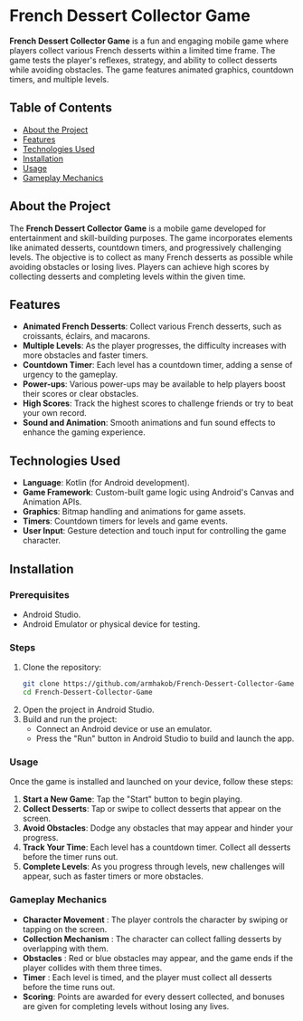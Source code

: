 # French Dessert Collector Game

**French Dessert Collector Game** is a fun and engaging mobile game where players collect various French desserts within a limited time frame. The game tests the player's reflexes, strategy, and ability to collect desserts while avoiding obstacles. The game features animated graphics, countdown timers, and multiple levels.

## Table of Contents

- [About the Project](#about-the-project)
- [Features](#features)
- [Technologies Used](#technologies-used)
- [Installation](#installation)
- [Usage](#usage)
- [Gameplay Mechanics](#gameplay-mechanics)

## About the Project

The **French Dessert Collector Game** is a mobile game developed for entertainment and skill-building purposes. The game incorporates elements like animated desserts, countdown timers, and progressively challenging levels. The objective is to collect as many French desserts as possible while avoiding obstacles or losing lives. Players can achieve high scores by collecting desserts and completing levels within the given time.

## Features

- **Animated French Desserts**: Collect various French desserts, such as croissants, éclairs, and macarons.
- **Multiple Levels**: As the player progresses, the difficulty increases with more obstacles and faster timers.
- **Countdown Timer**: Each level has a countdown timer, adding a sense of urgency to the gameplay.
- **Power-ups**: Various power-ups may be available to help players boost their scores or clear obstacles.
- **High Scores**: Track the highest scores to challenge friends or try to beat your own record.
- **Sound and Animation**: Smooth animations and fun sound effects to enhance the gaming experience.

## Technologies Used

- **Language**: Kotlin (for Android development).
- **Game Framework**: Custom-built game logic using Android's Canvas and Animation APIs.
- **Graphics**: Bitmap handling and animations for game assets.
- **Timers**: Countdown timers for levels and game events.
- **User Input**: Gesture detection and touch input for controlling the game character.

## Installation

### Prerequisites

- Android Studio.
- Android Emulator or physical device for testing.

### Steps

1. Clone the repository:
   ```bash
   git clone https://github.com/armhakob/French-Dessert-Collector-Game.git
   cd French-Dessert-Collector-Game
2. Open the project in Android Studio.
3. Build and run the project:
   - Connect an Android device or use an emulator.
   - Press the "Run" button in Android Studio to build and launch the app.


### Usage

Once the game is installed and launched on your device, follow these steps:
1. **Start a New Game**: Tap the "Start" button to begin playing.
2. **Collect Desserts**: Tap or swipe to collect desserts that appear on the screen.
3. **Avoid Obstacles**: Dodge any obstacles that may appear and hinder your progress.
4. **Track Your Time**: Each level has a countdown timer. Collect all desserts before the timer runs out.
5. **Complete Levels**: As you progress through levels, new challenges will appear, such as faster timers or more obstacles.

### Gameplay Mechanics

- __Character Movement__ : The player controls the character by swiping or tapping on the screen.
- __Collection Mechanism__ :  The character can collect falling desserts by overlapping with them.
- __Obstacles__ : Red or blue obstacles may appear, and the game ends if the player collides with them three times.
- __Timer__ : Each level is timed, and the player must collect all desserts before the time runs out.
- __Scoring__:  Points are awarded for every dessert collected, and bonuses are given for completing levels without losing any lives.
